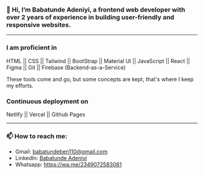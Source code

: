 ### 👋 Hi, I’m Babatunde Adeniyi, a frontend web developer with over 2 years of experience in building user-friendly and responsive websites.
---

### I am proficient in

HTML || CSS || Tailwind || BootStrap || Material UI || JavaScript || React || Figma || Git || Firebase (Backend-as-a-Service)

These tools come and go, but some concepts are kept, that's where I keep my efforts.

### Continuous deployment on

Netlify || Vercel || Github Pages

---

### 📫 How to reach me:
- Gmail: <babatundeben110@gmail.com>
- LinkedIn: [Babatunde Adeniyi](https://www.linkedin.com/in/babatundeadeniyi/)
- Whatsapp: <https://wa.me/2349072583081>


